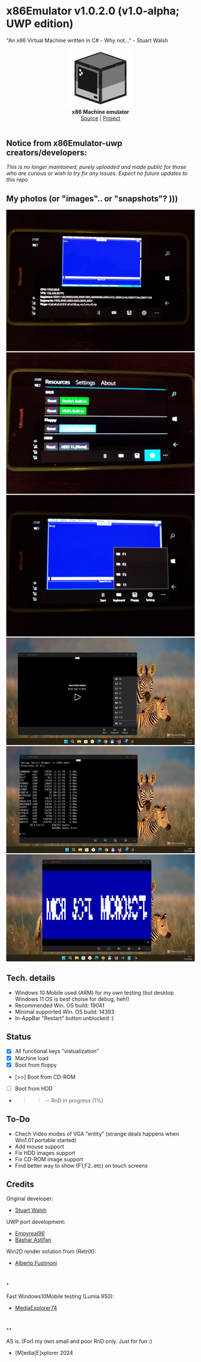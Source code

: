 # x86Emulator v1.0.2.0 (v1.0-alpha; UWP edition)

"An x86 Virtual Machine written in C# - Why not..." - Stuart Walsh 

<p align="center">
  <img src="assets/logo.png" width="176"><br>
  <b>x86 Machine emulator</b><br/>
  <a href="./src">Source</a> |
  <a href="https://github.com/cryogen/VM86CS">Project</a> 
  <br/><br/>
</p>

## Notice from x86Emulator-uwp creators/developers: 
*This is no longer maintained, purely uploaded and made public for those who are curious or wish to try fix any issues. Expect no future updates to this repo*

## My photos (or "images".. or "snapshots"? )))

![](assets/shot1.png)
![](assets/shot2.png)
![](assets/shot3.png)
![](assets/shot4.png)
![](assets/shot5.png)
![](assets/shot6.png)

## Tech. details
- Windows 10 Mobile used (ARM) for my own testing (but desktop Windows 11 OS is best choise for debug, heh!)
- Recommended Win. OS build: 19041
- Minimal supported  Win. OS build: 14393
- In-AppBar "Restart" button unblocked :)


## Status
- [x] All functional keys "vistualization"
- [x] Machine load
- [x] Boot from floppy
- [>>] Boot from CD-ROM
- [ ] Boot from HDD
- >> -- RnD in progress (1%)


## To-Do
- Chech Video modes of VGA "entity" (strange deals happens when Win1.01 portable started)
- Add mouse support
- Fix HDD images support
- Fix CD-ROM image support
- Find better way to show (F1,F2..etc) on touch screens


## Credits

Original developer:

- [Stuart Walsh](https://github.com/cryogen)

UWP port development:

- [Empyreal96](https://github.com/Empyreal96)
- [Bashar Astifan](https://github.com/basharast)


Win2D render solution from (RetriX):

- [Alberto Fustinoni](https://github.com/albertofustinoni)


## .
Fast Windows10Mobile testing (Lumia 950):

- [MediaExplorer74](https://github.com/mediaexplorer74)

## ..
AS is. (For) my own small and poor RnD only. Just for fun :)

- [M]edia[E]xplorer 2024